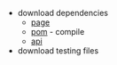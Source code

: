 
- download dependencies
  - [page](https://mvnrepository.com/artifact/org.apache.poi/poi-ooxml/5.2.5)
  - [pom](https://repo1.maven.org/maven2/org/apache/poi/poi-ooxml/5.2.5/poi-ooxml-5.2.5.pom) - compile
  - [api](https://search.maven.org/remotecontent?filepath=com/jolira/guice/3.0.0/guice-3.0.0.pom)
- download testing files

